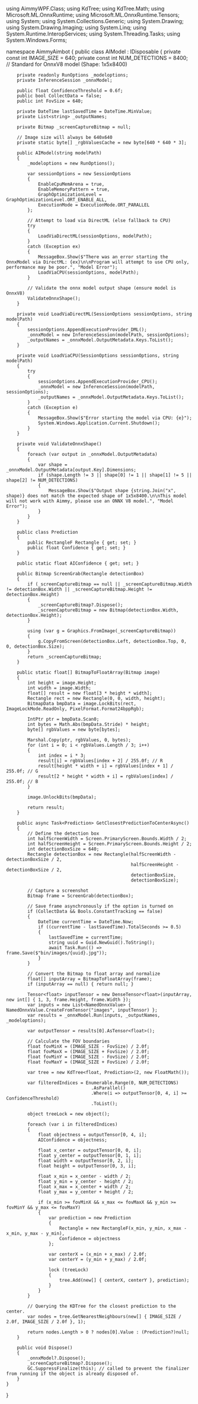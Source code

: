 using AimmyWPF.Class;
using KdTree;
using KdTree.Math;
using Microsoft.ML.OnnxRuntime;
using Microsoft.ML.OnnxRuntime.Tensors;
using System;
using System.Collections.Generic;
using System.Drawing;
using System.Drawing.Imaging;
using System.Linq;
using System.Runtime.InteropServices;
using System.Threading.Tasks;
using System.Windows.Forms;

namespace AimmyAimbot
{
    public class AIModel : IDisposable
    {
        private const int IMAGE_SIZE = 640;
        private const int NUM_DETECTIONS = 8400; // Standard for OnnxV8 model (Shape: 1x5x8400)

        private readonly RunOptions _modeloptions;
        private InferenceSession _onnxModel;

        public float ConfidenceThreshold = 0.6f;
        public bool CollectData = false;
        public int FovSize = 640;

        private DateTime lastSavedTime = DateTime.MinValue;
        private List<string> _outputNames;

        private Bitmap _screenCaptureBitmap = null;

        // Image size will always be 640x640
        private static byte[] _rgbValuesCache = new byte[640 * 640 * 3];

        public AIModel(string modelPath)
        {
            _modeloptions = new RunOptions();

            var sessionOptions = new SessionOptions
            {
                EnableCpuMemArena = true,
                EnableMemoryPattern = true,
                GraphOptimizationLevel = GraphOptimizationLevel.ORT_ENABLE_ALL,
                ExecutionMode = ExecutionMode.ORT_PARALLEL
            };

            // Attempt to load via DirectML (else fallback to CPU)
            try
            {
                LoadViaDirectML(sessionOptions, modelPath);
            }
            catch (Exception ex)
            {
                MessageBox.Show($"There was an error starting the OnnxModel via DirectML: {ex}\n\nProgram will attempt to use CPU only, performance may be poor.", "Model Error");
                LoadViaCPU(sessionOptions, modelPath);
            }

            // Validate the onnx model output shape (ensure model is OnnxV8)
            ValidateOnnxShape();
        }

        private void LoadViaDirectML(SessionOptions sessionOptions, string modelPath)
        {
            sessionOptions.AppendExecutionProvider_DML();
            _onnxModel = new InferenceSession(modelPath, sessionOptions);
            _outputNames = _onnxModel.OutputMetadata.Keys.ToList();
        }

        private void LoadViaCPU(SessionOptions sessionOptions, string modelPath)
        {
            try
            {
                sessionOptions.AppendExecutionProvider_CPU();
                _onnxModel = new InferenceSession(modelPath, sessionOptions);
                _outputNames = _onnxModel.OutputMetadata.Keys.ToList();
            }
            catch (Exception e)
            {
                MessageBox.Show($"Error starting the model via CPU: {e}");
                System.Windows.Application.Current.Shutdown();
            }
        }

        private void ValidateOnnxShape()
        {
            foreach (var output in _onnxModel.OutputMetadata)
            {
                var shape = _onnxModel.OutputMetadata[output.Key].Dimensions;
                if (shape.Length != 3 || shape[0] != 1 || shape[1] != 5 || shape[2] != NUM_DETECTIONS)
                {
                    MessageBox.Show($"Output shape {string.Join("x", shape)} does not match the expected shape of 1x5x8400.\n\nThis model will not work with Aimmy, please use an ONNX V8 model.", "Model Error");
                }
            }
        }

        public class Prediction
        {
            public RectangleF Rectangle { get; set; }
            public float Confidence { get; set; }
        }

        public static float AIConfidence { get; set; }

        public Bitmap ScreenGrab(Rectangle detectionBox)
        {
            if (_screenCaptureBitmap == null || _screenCaptureBitmap.Width != detectionBox.Width || _screenCaptureBitmap.Height != detectionBox.Height)
            {
                _screenCaptureBitmap?.Dispose();
                _screenCaptureBitmap = new Bitmap(detectionBox.Width, detectionBox.Height);
            }

            using (var g = Graphics.FromImage(_screenCaptureBitmap))
            {
                g.CopyFromScreen(detectionBox.Left, detectionBox.Top, 0, 0, detectionBox.Size);
            }
            return _screenCaptureBitmap;
        }

        public static float[] BitmapToFloatArray(Bitmap image)
        {
            int height = image.Height;
            int width = image.Width;
            float[] result = new float[3 * height * width];
            Rectangle rect = new Rectangle(0, 0, width, height);
            BitmapData bmpData = image.LockBits(rect, ImageLockMode.ReadOnly, PixelFormat.Format24bppRgb);

            IntPtr ptr = bmpData.Scan0;
            int bytes = Math.Abs(bmpData.Stride) * height;
            byte[] rgbValues = new byte[bytes];

            Marshal.Copy(ptr, rgbValues, 0, bytes);
            for (int i = 0; i < rgbValues.Length / 3; i++)
            {
                int index = i * 3;
                result[i] = rgbValues[index + 2] / 255.0f; // R
                result[height * width + i] = rgbValues[index + 1] / 255.0f; // G
                result[2 * height * width + i] = rgbValues[index] / 255.0f; // B
            }

            image.UnlockBits(bmpData);

            return result;
        }

        public async Task<Prediction> GetClosestPredictionToCenterAsync()
        {
            // Define the detection box
            int halfScreenWidth = Screen.PrimaryScreen.Bounds.Width / 2;
            int halfScreenHeight = Screen.PrimaryScreen.Bounds.Height / 2;
            int detectionBoxSize = 640;
            Rectangle detectionBox = new Rectangle(halfScreenWidth - detectionBoxSize / 2,
                                                   halfScreenHeight - detectionBoxSize / 2,
                                                   detectionBoxSize,
                                                   detectionBoxSize);

            // Capture a screenshot
            Bitmap frame = ScreenGrab(detectionBox);

            // Save frame asynchronously if the option is turned on
            if (CollectData && Bools.ConstantTracking == false)
            {
                DateTime currentTime = DateTime.Now;
                if ((currentTime - lastSavedTime).TotalSeconds >= 0.5)
                {
                    lastSavedTime = currentTime;
                    string uuid = Guid.NewGuid().ToString();
                    await Task.Run(() => frame.Save($"bin/images/{uuid}.jpg"));
                }
            }

            // Convert the Bitmap to float array and normalize
            float[] inputArray = BitmapToFloatArray(frame);
            if (inputArray == null) { return null; }

            Tensor<float> inputTensor = new DenseTensor<float>(inputArray, new int[] { 1, 3, frame.Height, frame.Width });
            var inputs = new List<NamedOnnxValue> { NamedOnnxValue.CreateFromTensor("images", inputTensor) };
            var results = _onnxModel.Run(inputs, _outputNames, _modeloptions);

            var outputTensor = results[0].AsTensor<float>();

            // Calculate the FOV boundaries
            float fovMinX = (IMAGE_SIZE - FovSize) / 2.0f;
            float fovMaxX = (IMAGE_SIZE + FovSize) / 2.0f;
            float fovMinY = (IMAGE_SIZE - FovSize) / 2.0f;
            float fovMaxY = (IMAGE_SIZE + FovSize) / 2.0f;

            var tree = new KdTree<float, Prediction>(2, new FloatMath());

            var filteredIndices = Enumerable.Range(0, NUM_DETECTIONS)
                                    .AsParallel()
                                    .Where(i => outputTensor[0, 4, i] >= ConfidenceThreshold)
                                    .ToList();

            object treeLock = new object();

            foreach (var i in filteredIndices)
            {
                float objectness = outputTensor[0, 4, i];
                AIConfidence = objectness;

                float x_center = outputTensor[0, 0, i];
                float y_center = outputTensor[0, 1, i];
                float width = outputTensor[0, 2, i];
                float height = outputTensor[0, 3, i];

                float x_min = x_center - width / 2;
                float y_min = y_center - height / 2;
                float x_max = x_center + width / 2;
                float y_max = y_center + height / 2;

                if (x_min >= fovMinX && x_max <= fovMaxX && y_min >= fovMinY && y_max <= fovMaxY)
                {
                    var prediction = new Prediction
                    {
                        Rectangle = new RectangleF(x_min, y_min, x_max - x_min, y_max - y_min),
                        Confidence = objectness
                    };

                    var centerX = (x_min + x_max) / 2.0f;
                    var centerY = (y_min + y_max) / 2.0f;

                    lock (treeLock)
                    {
                        tree.Add(new[] { centerX, centerY }, prediction);
                    }
                }
            }

            // Querying the KDTree for the closest prediction to the center.
            var nodes = tree.GetNearestNeighbours(new[] { IMAGE_SIZE / 2.0f, IMAGE_SIZE / 2.0f }, 1);

            return nodes.Length > 0 ? nodes[0].Value : (Prediction?)null;
        }

        public void Dispose()
        {
            _onnxModel?.Dispose();
            _screenCaptureBitmap?.Dispose();
            GC.SuppressFinalize(this); // called to prevent the finalizer from running if the object is already disposed of.
        }
    }
}